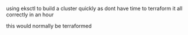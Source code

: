 using eksctl to build a cluster quickly as dont have time to terraform it all correctly in an hour

this would normally be terraformed 